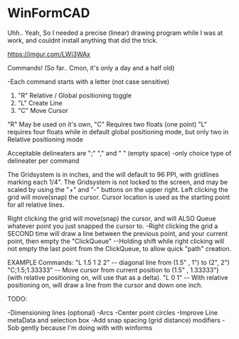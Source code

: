 # WinFormCAD
Uhh.. Yeah, So I needed a precise (linear) drawing program while I was at work, and couldnt install anything that did the trick.

https://imgur.com/LWi3WAx

Commands! (So far.. Cmon, it's only a day and a half old)

-Each command starts with a letter (not case sensitive)

1) "R" Relative / Global positioning toggle
2) "L" Create Line
3) "C" Move Cursor


"R" May be used on it's own,
"C" Requires two floats (one point)
"L" requires four floats while in default global positioning mode, but only two in Relative positioning mode


Acceptable delineaters are ";" "," and " " (empty space) 
-only choice type of delineater per command

The Gridsystem is in inches, and the will default to 96 PPI, with gridlines marking each 1/4".
The Gridsystem is not locked to the screen, and may be scaled by using the "+" and "-" buttons on the upper right.
Left clicking the grid will move(snap) the cursor. Cursor location is used as the starting point for all relative lines.


Right clicking the grid will move(snap) the cursor, and will ALSO Queue whatever point you just snapped the cursor to.
-Right clicking the grid a SECOND time will draw a line between the previous point, and your current point, then empty the "ClickQueue"
--Holding shift while right clicking will not empty the last point from the ClickQueue, to allow quick "path" creation.


EXAMPLE Commands:
"L 1.5 1 2 2"   -- diagonal line from (1.5" , 1") to (2", 2")
"C;1.5;1.33333" -- Move cursor from current position to (1.5" , 1.33333") (with relative positioning on, will use that as a delta).
"L 0 1"         -- With relative positioning on, will draw a line from the cursor and down one inch.



TODO:

-Dimensioning lines (optional)
-Arcs
-Center point circles
-Improve Line metaData and selection box
-Add snap spacing (grid distance) modifiers
-Sob gently because I'm doing with with winforms
